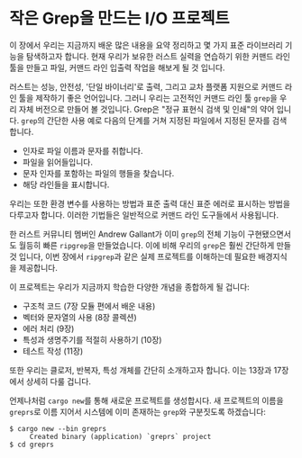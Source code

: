 # 작은 Grep을 만드는 I/O 프로젝트

<!-- We might need a more descriptive title, something that captures the new
elements we're introducing -- are we going to cover things like environment
variables more in later chapters, or is this the only place we explain how to
use them? -->

<!-- This is the only place we were planning on explaining both environment
variables and printing to standard error. These are things that people commonly
want to know how to do in Rust, but there's not much more than what we've said
here about them, people just want to know how to do them in Rust. We realize
that those sections make this chapter long, but think it's worth it to include
information that people want. We've gotten really positive feedback from people
who have read this chapter online; people who like learning through projects
have really enjoyed this chapter. /Carol-->

이 장에서 우리는 지금까지 배운 많은 내용을 요약 정리하고 몇 가지 표준 라이브러리 기능을 탐색하고자 합니다. 현재 
우리가 보유한 러스트 실력을 연습하기 위한 커맨드 라인 툴을 만들고 파일, 커맨드 라인 입출력 작업을 해보게 될 것 
입니다.

러스트는 성능, 안전성, '단일 바이너리'로 출력, 그리고 교차 플랫폼 지원으로 커맨드 라인 툴을 제작하기 좋은 언어입니다.
그러니 우리는 고전적인 커맨드 라인 툴 `grep`을 우리 자체 버전으로 만들어 볼 것입니다. Grep은 "정규 표현식 검색
및 인쇄"의 약어 입니다. `grep`의 간단한 사용 예로 다음의 단계를 거쳐 지정된 파일에서 지정된 문자를 검색합니다. 

- 인자로 파일 이름과 문자를 취합니다. 
- 파일을 읽어들입니다.
- 문자 인자를 포함하는 파일의 행들을 찾습니다. 
- 해당 라인들을 표시합니다. 

우리는 또한 환경 변수를 사용하는 방법과 표준 출력 대신 표준 에러로 표시하는 방법을 다루고자 합니다. 이러한 기법들은 
일반적으로 커맨드 라인 도구들에서 사용됩니다. 

한 러스트 커뮤니티 멤버인 Andrew Gallant가 이미 `grep`의 전체 기능이 구현됐으면서도 월등히 빠른 
`ripgrep`을 만들었습니다. 이에 비해 우리의 `grep`은 훨씬 간단하게 만들 것 입니다, 이번 장에서 
`ripgrep`과 같은 실제 프로젝트를 이해하는데 필요한 배경지식을 제공합니다. 

이 프로젝트는 우리가 지금까지 학습한 다양한 개념을 종합하게 될 겁니다:

- 구조척 코드 (7장 모듈 편에서 배운 내용)
- 벡터와 문자열의 사용 (8장 콜렉션)
- 에러 처리 (9장)
- 특성과 생명주기를 적절히 사용하기 (10장)
- 테스트 작성 (11장)

또한 우리는 클로저, 반복자, 특성 개체를 간단히 소개하고자 합니다. 이는 13장과 17장에서 상세히 다룰 겁니다.

언제나처럼 `cargo new`를 통해 새로운 프로젝트를 생성합시다. 새 프로젝트의 이름을 `greprs`로 이름 지어서
시스템에 이미 존재하는 `grep`와 구분짓도록 하겠습니다:


```text
$ cargo new --bin greprs
     Created binary (application) `greprs` project
$ cd greprs
```

<!-- 업데이트된 원본
# An I/O Project: Building a Command Line Program

This chapter is a recap of the many skills you’ve learned so far and an
exploration of a few more standard library features. We’ll build a command line
tool that interacts with file and command line input/output to practice some of
the Rust concepts you now have under your belt.

Rust’s speed, safety, single binary output, and cross-platform support make it
an ideal language for creating command line tools, so for our project, we’ll
make our own version of the classic command line tool `grep` (**g**lobally
search a **r**egular **e**xpression and **p**rint). In the simplest use case,
`grep` searches a specified file for a specified string. To do so, `grep` takes
as its arguments a filename and a string. Then it reads the file, finds lines
in that file that contain the string argument, and prints those lines.

Along the way, we’ll show how to make our command line tool use features of the
terminal that many command line tools use. We’ll read the value of an
environment variable to allow the user to configure the behavior of our tool.
We’ll also print to the standard error console stream (`stderr`) instead of
standard output (`stdout`), so, for example, the user can redirect successful
output to a file while still seeing error messages onscreen.

One Rust community member, Andrew Gallant, has already created a fully
featured, very fast version of `grep`, called `ripgrep`. By comparison, our
version of `grep` will be fairly simple, but this chapter will give you some of
the background knowledge you need to understand a real-world project such as
`ripgrep`.

Our `grep` project will combine a number of concepts you’ve learned so far:

* Organizing code (using what you learned in modules, Chapter 7)
* Using vectors and strings (collections, Chapter 8)
* Handling errors (Chapter 9)
* Using traits and lifetimes where appropriate (Chapter 10)
* Writing tests (Chapter 11)

We’ll also briefly introduce closures, iterators, and trait objects, which
Chapters 13 and 17 will cover in detail.
-->

